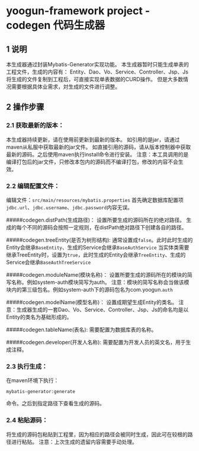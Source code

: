 # yoogun-framework project - codegen 代码生成器

## 1 说明
本生成器通过封装Mybatis-Generator实现功能。
本生成器暂时只能生成单表的工程文件，生成的内容有：
Entity、Dao、Vo、Service、Controller、Jsp、Js
将生成的文件复制到工程后，可直接实现单表数据的CURD操作。
但是大多数情况需要根据具体业需求，対生成的文件进行调整。

## 2 操作步骤
### 2.1 获取最新的版本：
本生成器持续更新，请在使用前更新到最新的版本。
如引用的是jar，请通过maven从私服中获取最新的jar文件。
如直接引用的源码，请从版本控制器中获取最新的源码。之后使用maven执行install命令进行安装。
注意：本工具调用的是编译打包后的jar文件，只修改本包内的源码而不编译打包，修改的内容不会生效。

### 2.2 编辑配置文件：
编辑文件：`src/main/resources/mybatis.properties`
首先确定数据库配置项`jdbc.url`、`jdbc.username`、`jdbc.password`内容无误。

#####codegen.distPath(生成路径)：
设置所要生成的源码所在的绝对路径。
生成的每个不同的源码会按照一定规则，在distPath绝对路径下创建各自的路径。

#####codegen.treeEntity(是否为树形结构):
通常设置成`false`。此时此时生成的Entity会继承`BaseEntity`、生成的Service会继承`BaseAuthService`
当实体类需要继承TreeEntity时，设置为`true`，此时生成的Entity会继承`TreeEntity`、生成的Service会继承`BaseAuthTreeService`

#####codegen.moduleName(模块名称)：
设置所要生成的源码所在的模块的简写名称。例如system-auth模块简写为auth。
注意：模块的简写名称会当做该模块内的第三级包名。例如system-auth下的源码包名为com.yoogun.`auth`

#####codegen.modelName(模型名称)：
设置成期望生成Entity的类名。
注意：生成器生成的一套Dao、Vo、Service、Controller、Jsp、Js的命名均是以Entity的类名为基础形成的。

#####codegen.tableName(表名):
需要配置为数据库表的名称。

#####codegen.developer(开发人名称):
需要配置为开发人员的英文名，用于生成注释。

### 2.3 执行生成：
在maven环境下执行：
```
mybatis-generator:generate
```
命令。之后到指定路径下查看生成的源码。

### 2.4 粘贴源码：
将生成的源码包粘贴到工程里，因为相应的路径会被同时生成，因此可在较根的路径进行粘贴。
注意：上次生成的遗留内容需要手动处理。